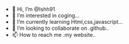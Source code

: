 - 👋 Hi, I’m @Ishh91
- 👀 I’m interested in coging...
- 🌱 I’m currently learning Html,css,javascript...
- 💞️ I’m looking to collaborate on .github..
- 📫 How to reach me .my website..

<!---
Ishh91/Ishh91 is a ✨ special ✨ repository because its `README.md` (this file) appears on your GitHub profile.
You can click the Preview link to take a look at your changes.
--->
